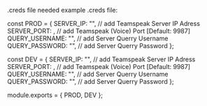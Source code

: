 .creds file needed
example .creds file:

const PROD = {
SERVER_IP: "", // add Teamspeak Server IP Adress
SERVER_PORT: , // add Teamspeak (Voice) Port [Default: 9987]
QUERY_USERNAME: "", // add Server Querry Username
QUERY_PASSWORD: "", // add Server Querry Password
};

const DEV = {
SERVER_IP: "", // add Teamspeak Server IP Adress
SERVER_PORT: , // add Teamspeak (Voice) Port [Default: 9987]
QUERY_USERNAME: "", // add Server Querry Username
QUERY_PASSWORD: "", // add Server Querry Password
};

module.exports = { PROD, DEV };
